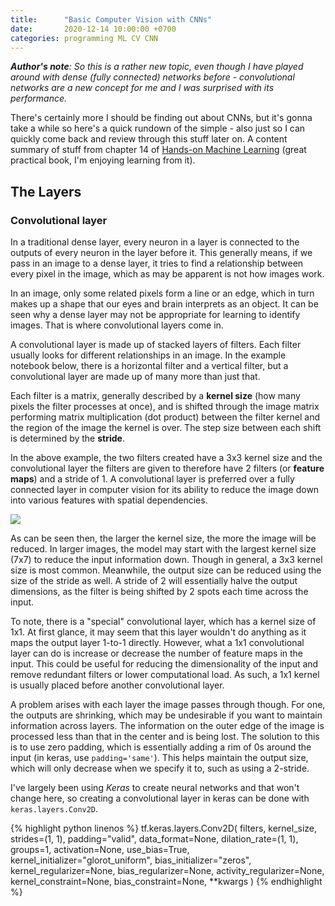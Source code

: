 ```yaml
---
title:      "Basic Computer Vision with CNNs"
date:       2020-12-14 10:00:00 +0700
categories: programming ML CV CNN
---
```

___Author's note__: So this is a rather new topic, even though I have played around with dense (fully connected) networks before - convolutional networks are a new concept for me and I was surprised with its performance._

There's certainly more I should be finding out about CNNs, but it's gonna take a while so here's a quick rundown of the simple - also just so I can quickly come back and review through this stuff later on. A content summary of stuff from chapter 14 of [Hands-on Machine Learning](https://github.com/ageron/handson-ml2) (great practical book, I'm enjoying learning from it).

## The Layers

### Convolutional layer

In a traditional dense layer, every neuron in a layer is connected to the outputs of every neuron in the layer before it.
This generally means, if we pass in an image to a dense layer, it tries to find a relationship between every pixel in the image, which as may be apparent is not how images work.

In an image, only some related pixels form a line or an edge, which in turn makes up a shape that our eyes and brain interprets as an object. It can be seen why a dense layer may not be appropriate for learning to identify images. That is where convolutional layers come in.

A convolutional layer is made up of stacked layers of filters. Each filter usually looks for different relationships in an image. In the example notebook below, there is a horizontal filter and a vertical filter, but a convolutional layer are made up of many more than just that.

<script src="https://gist.github.com/keptsecret/077e37e5e79ada29cc109ef48e14db23.js"></script>

Each filter is a matrix, generally described by a __kernel size__ (how many pixels the filter processes at once), and is shifted through the image matrix performing matrix multiplication (dot product) between the filter kernel and the region of the image the kernel is over. The step size between each shift is determined by the __stride__.

In the above example, the two filters created have a 3x3 kernel size and the convolutional layer the filters are given to therefore have 2 filters (or __feature maps__) and a stride of 1.
A convolutional layer is preferred over a fully connected layer in computer vision for its ability to reduce the image down into various features with spatial dependencies.

<img src="https://miro.medium.com/max/1356/1*-OM6jQTMNACDX2vAh_lvMQ.png">

As can be seen then, the larger the kernel size, the more the image will be reduced. In larger images, the model may start with the largest kernel size (7x7) to reduce the input information down. Though in general, a 3x3 kernel size is most common.
Meanwhile, the output size can be reduced using the size of the stride as well. A stride of 2 will essentially halve the output dimensions, as the filter is being shifted by 2 spots each time across the input.

To note, there is a "special" convolutional layer, which has a kernel size of 1x1. At first glance, it may seem that this layer wouldn't do anything as it maps the output layer 1-to-1 directly.
However, what a 1x1 convolutional layer can do is increase or decrease the number of feature maps in the input. This could be useful for reducing the dimensionality of the input and remove redundant filters or lower computational load. As such, a 1x1 kernel is usually placed before another convolutional layer.

A problem arises with each layer the image passes through though. For one, the outputs are shrinking, which may be undesirable if you want to maintain information across layers. The information on the outer edge of the image is processed less than that in the center and is being lost. The solution to this is to use zero padding, which is essentially adding a rim of 0s around the input (in keras, use `padding='same'`). This helps maintain the output size, which will only decrease when we specify it to, such as using a 2-stride.

I've largely been using _Keras_ to create neural networks and that won't change here, so creating a convolutional layer in keras can be done with `keras.layers.Conv2D`.

{% highlight python linenos %}
tf.keras.layers.Conv2D(
    filters,
    kernel_size,
    strides=(1, 1),
    padding="valid",
    data_format=None,
    dilation_rate=(1, 1),
    groups=1,
    activation=None,
    use_bias=True,
    kernel_initializer="glorot_uniform",
    bias_initializer="zeros",
    kernel_regularizer=None,
    bias_regularizer=None,
    activity_regularizer=None,
    kernel_constraint=None,
    bias_constraint=None,
    **kwargs
)
{% endhighlight %}
